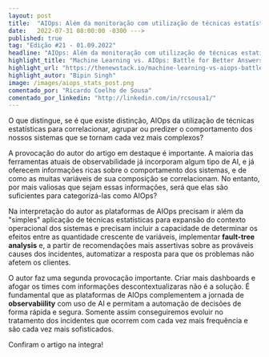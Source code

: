 ```yaml
---
layout: post 
title:  "AIOps: Além da monitoração com utilização de técnicas estatísticas"
date:   2022-07-31 08:00:00 -0300 --->
published: true
tag: "Edição #21 - 01.09.2022"
headline: "AIOps: Além da monitoração com utilização de técnicas estatísticas"
highlight_title: "Machine Learning vs. AIOps: Battle for Better Answers and Automation"
highlight_url: "https://thenewstack.io/machine-learning-vs-aiops-battle-for-better-answers-and-automation/"
highlight_autor: "Bipin Singh"
image: /images/aiops_stats_post.png
comentado_por: "Ricardo Coelho de Sousa"
comentado_por_linkedin: "http://linkedin.com/in/rcsousa1/"
---
```

O que distingue, se é que existe distinção, AIOps da utilização de técnicas estatísticas para correlacionar, agrupar ou predizer o comportamento dos nossos sistemas que se tornam cada vez mais complexos?

A provocação do autor do artigo em destaque é importante. A maioria das ferramentas atuais de observabilidade já incorporam algum tipo de AI, e já oferecem informações ricas sobre o comportamento dos sistemas, e de como as muitas variáveis de sua composição se correlacionam. No entanto, por mais valiosas que sejam essas informações, será que elas são suficientes para categorizá-las como AIOps?

Na interpretação do autor as plataformas de AIOps precisam ir além da "simples" aplicação de técnicas estatísticas para expansão do contexto operacional dos sistemas e precisam incluir a capacidade de determinar os efeitos entre as quantidade crescente de variáveis, implementar **fault-tree analysis** e, a partir de recomendações mais assertivas sobre as prováveis causes dos incidentes, automatizar a resposta para que os problemas não afetem os clientes.

O autor faz uma segunda provocação importante. Criar mais dashboards e afogar os times com informações descontextualizaras não é a solução. É fundamental que as plataformas de AIOps complementem a jornada de **observabiility** com uso de AI e permitam a automação de decisões de forma rápida e segura. Somente assim conseguiremos evoluir no tratamento dos incidentes que ocorrem com cada vez mais frequência e são cada vez mais sofisticados.

Confiram o artigo na integra!